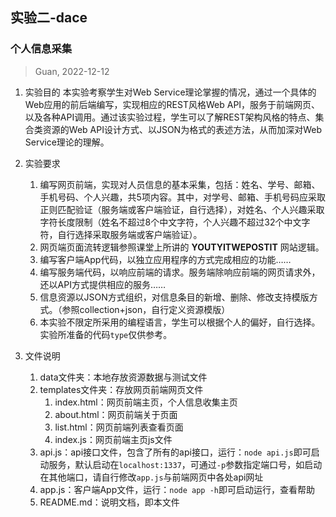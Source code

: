 ## 实验二-dace
### 个人信息采集

> Guan, 2022-12-12

1. 实验目的
本实验考察学生对Web Service理论掌握的情况，通过⼀个具体的Web应用的前后端编写，实现相应的REST风格Web API，服务于前端网页、以及各种API调用。通过该实验过程，学生可以了解REST架构风格的特点、集合类资源的Web API设计方式、以JSON为格式的表述方法，从而加深对Web Service理论的理解。

2. 实验要求
    1. 编写网页前端，实现对⼈员信息的基本采集，包括：姓名、学号、邮箱、手机号码、个人兴趣，共5项内容。其中，对学号、邮箱、手机号码应采取正则匹配验证（服务端或客户端验证，自行选择），对姓名、个人兴趣采取字符长度限制（姓名不超过8个中文字符，个人兴趣不超过32个中文字符，自行选择采取服务端或客户端验证）。
    2. 网页端页面流转逻辑参照课堂上所讲的 <b>YOUTYITWEPOSTIT</b> 网站逻辑。
    3. 编写客户端App代码，以独立应用程序的方式完成相应的功能……
    4. 编写服务端代码，以响应前端的请求。服务端除响应前端的网页请求外，还以API方式提供相应的服务……
    5. 信息资源以JSON方式组织，对信息条目的新增、删除、修改支持模版方式。（参照collection+json，自行定义资源模版）
    6. 本实验不限定所采用的编程语言，学生可以根据个人的偏好，自行选择。实验所准备的代码`type`仅供参考。

3. 文件说明
    1. data文件夹：本地存放资源数据与测试文件
    2. templates文件夹：存放网页前端网页文件
        1. index.html：网页前端主页，个人信息收集主页
        2. about.html：网页前端关于页面
        3. list.html：网页前端列表查看页面
        4. index.js：网页前端主页js文件
    3. api.js：api接口文件，包含了所有的api接口，运行：`node api.js`即可启动服务，默认启动在`localhost:1337`，可通过`-p`参数指定端口号，如启动在其他端口，请自行修改`app.js`与前端网页中各处api网址
    4. app.js：客户端App文件，运行：`node app -h`即可启动运行，查看帮助
    5. README.md：说明文档，即本文件